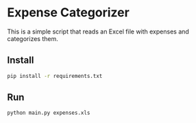 # Expense Categorizer

This is a simple script that reads an Excel file with expenses and categorizes them.

## Install

```bash
pip install -r requirements.txt
```

## Run

```bash
python main.py expenses.xls
```
